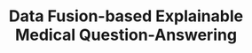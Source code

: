 ---
layout: page
title: Data Fusion-based Explainable Medical Question-Answering
description: NSFC 61972234 <br> 2019-2023
img:
importance: 15
category: 
---